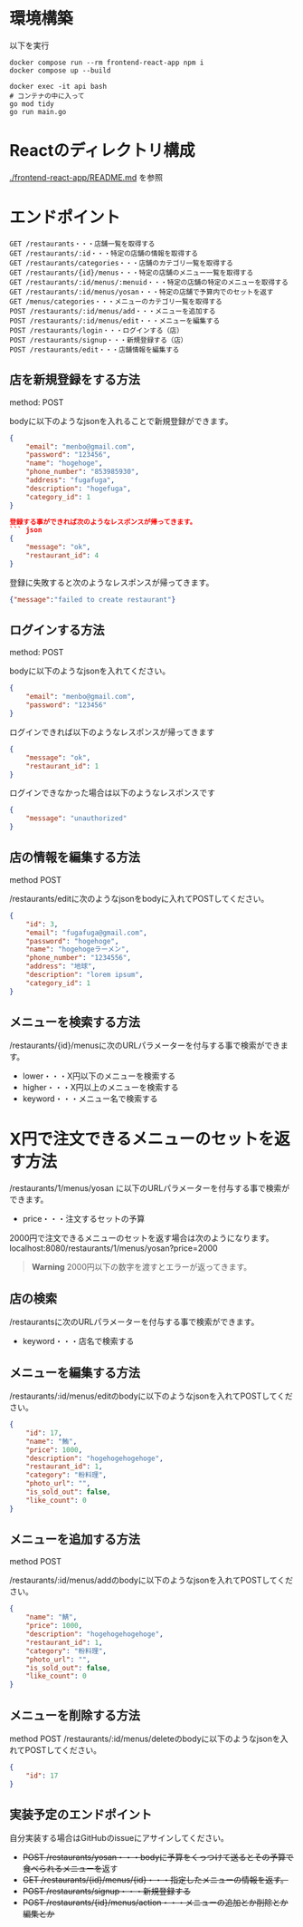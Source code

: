 # 環境構築

以下を実行

```
docker compose run --rm frontend-react-app npm i
docker compose up --build

docker exec -it api bash
# コンテナの中に入って
go mod tidy
go run main.go
```

# Reactのディレクトリ構成

[./frontend-react-app/README.md](./frontend-react-app/README.md) を参照

# エンドポイント

```
GET /restaurants・・・店舗一覧を取得する
GET /restaurants/:id・・・特定の店舗の情報を取得する
GET /restaurants/categories・・・店舗のカテゴリ一覧を取得する
GET /restaurants/{id}/menus・・・特定の店舗のメニュー一覧を取得する
GET /restaurants/:id/menus/:menuid・・・特定の店舗の特定のメニューを取得する
GET /restaurants/:id/menus/yosan・・・特定の店舗で予算内でのセットを返す
GET /menus/categories・・・メニューのカテゴリ一覧を取得する
POST /restaurants/:id/menus/add・・・メニューを追加する
POST /restaurants/:id/menus/edit・・・メニューを編集する
POST /restaurants/login・・・ログインする（店）
POST /restaurants/signup・・・新規登録する（店）
POST /restaurants/edit・・・店舗情報を編集する
```

## 店を新規登録をする方法
method: POST

bodyに以下のようなjsonを入れることで新規登録ができます。
``` json
{
    "email": "menbo@gmail.com",
    "password": "123456",
    "name": "hogehoge",
    "phone_number": "853985930",
    "address": "fugafuga",
    "description": "hogefuga",
    "category_id": 1
}

登録する事ができれば次のようなレスポンスが帰ってきます。
``` json
{
    "message": "ok",
    "restaurant_id": 4
}
```

登録に失敗すると次のようなレスポンスが帰ってきます。
``` json
{"message":"failed to create restaurant"}
```

## ログインする方法
method: POST

bodyに以下のようなjsonを入れてください。
``` json
{
    "email": "menbo@gmail.com",
    "password": "123456"
}
```

ログインできれば以下のようなレスポンスが帰ってきます
``` json
{
    "message": "ok",
    "restaurant_id": 1
}
```

ログインできなかった場合は以下のようなレスポンスです
``` json
{
    "message": "unauthorized"
}
```

## 店の情報を編集する方法
method POST

/restaurants/editに次のようなjsonをbodyに入れてPOSTしてください。
``` json
{
    "id": 3,
    "email": "fugafuga@gmail.com",
    "password": "hogehoge",
    "name": "hogehogeラーメン",
    "phone_number": "1234556",
    "address": "地球",
    "description": "lorem ipsum",
    "category_id": 1
}
```

## メニューを検索する方法
/restaurants/{id}/menusに次のURLパラメーターを付与する事で検索ができます。
- lower・・・X円以下のメニューを検索する
- higher・・・X円以上のメニューを検索する
- keyword・・・メニュー名で検索する

# X円で注文できるメニューのセットを返す方法
/restaurants/1/menus/yosan
に以下のURLパラメーターを付与する事で検索ができます。
- price・・・注文するセットの予算

2000円で注文できるメニューのセットを返す場合は次のようになります。
localhost:8080/restaurants/1/menus/yosan?price=2000
>**Warning**
>2000円以下の数字を渡すとエラーが返ってきます。

## 店の検索
/restaurantsに次のURLパラメーターを付与する事で検索ができます。
- keyword・・・店名で検索する

## メニューを編集する方法
/restaurants/:id/menus/editのbodyに以下のようなjsonを入れてPOSTしてください。
``` json
{
    "id": 17,
    "name": "鮪",
    "price": 1000,
    "description": "hogehogehogehoge",
    "restaurant_id": 1,
    "category": "粉料理",
    "photo_url": "",
    "is_sold_out": false,
    "like_count": 0
}
```

## メニューを追加する方法
method POST

/restaurants/:id/menus/addのbodyに以下のようなjsonを入れてPOSTしてください。
``` json
{
    "name": "鯖",
    "price": 1000,
    "description": "hogehogehogehoge",
    "restaurant_id": 1,
    "category": "粉料理",
    "photo_url": "",
    "is_sold_out": false,
    "like_count": 0
}
```

## メニューを削除する方法
method POST
/restaurants/:id/menus/deleteのbodyに以下のようなjsonを入れてPOSTしてください。
``` json
{
    "id": 17
}
```


## 実装予定のエンドポイント
自分実装する場合はGitHubのissueにアサインしてください。
- ~~POST /restaurants/yosan・・・bodyに予算をくっつけて送るとその予算で食べられるメニューを~~返す
- ~~GET /restaurants/{id}/menus/{id}・・・指定したメニューの情報を返す。~~
- ~~POST /restaurants/signup・・・新規登録する~~
- ~~POST /restaurants/{id}/menus/action・・・メニューの追加とか削除とか編集とか~~